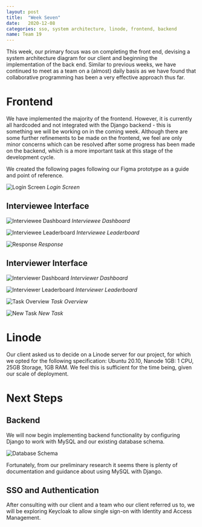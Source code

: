```yaml
---
layout: post
title:  "Week Seven"
date:   2020-12-08
categories: sso, system architecture, linode, frontend, backend
name: Team 19
---
```


This week, our primary focus was on completing the front end, devising a system architecture diagram for our client and beginning the implementation of the back end. Similar to previous weeks, we have continued to meet as a team on a (almost) daily basis as we have found that collaborative programming has been a very effective approach thus far.

# Frontend

We have implemented the majority of the frontend. However, it is currently all hardcoded and not integrated with the Django backend - this is something we will be working on in the coming week. Although there are some further refinements to be made on the frontend, we feel are only minor concerns which can be resolved after some progress has been made on the backend, which is a more important task at this stage of the development cycle.

We created the following pages following our Figma prototype as a guide and point of reference.

![Login Screen](/COMP0016_2020_21_Team19/assets/login.png)
*Login Screen*

## Interviewee Interface

![Interviewee Dashboard](/COMP0016_2020_21_Team19/assets/interviewee_dashboard.png)
*Interviewee Dashboard*


![Interviewee Leaderboard](/COMP0016_2020_21_Team19/assets/interviewee_leaderboard.png)
*Interviewee Leaderboard*


![Response](/COMP0016_2020_21_Team19/assets/response.png)
*Response*

## Interviewer Interface

![Interviewer Dashboard](/COMP0016_2020_21_Team19/assets/interviewer_dashboard.png)
*Interviewer Dashboard*


![Interviewer Leaderboard](/COMP0016_2020_21_Team19/assets/interviewer_leaderboard.png)
*Interviewer Leaderboard*


![Task Overview](/COMP0016_2020_21_Team19/assets/task_overview.png)
*Task Overview*


![New Task](/COMP0016_2020_21_Team19/assets/new_task.png)
*New Task*

# Linode

Our client asked us to decide on a Linode server for our project, for which we opted for the following specification:
Ubuntu 20.10, Nanode 1GB: 1 CPU, 25GB Storage, 1GB RAM.
We feel this is sufficient for the time being, given our scale of deployment.

# Next Steps

## Backend

We will now begin implementing backend functionality by configuring Django to work with MySQL and our existing database schema.

![Database Schema](/COMP0016_2020_21_Team19/assets/database_schema.png)

Fortunately, from our preliminary research it seems there is plenty of documentation and guidance about using MySQL with Django.


## SSO and Authentication

After consulting with our client and a team who our client referred us to, we will be exploring Keycloak to allow single sign-on with Identity and Access Management.
